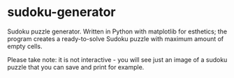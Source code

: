# sudoku-generator
Sudoku puzzle generator.
Written in Python with matplotlib for esthetics; the program creates a ready-to-solve Sudoku puzzle with maximum amount of empty cells. 

Please take note: it is not interactive - you will see just an image of a sudoku puzzle that you can save and print for example.

